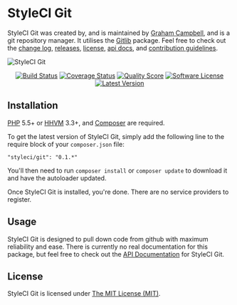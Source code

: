 StyleCI Git
===========

StyleCI Git was created by, and is maintained by [Graham Campbell](https://github.com/GrahamCampbell), and is a git repository manager. It utilises the [Gitlib](https://github.com/gitonomy/gitlib) package. Feel free to check out the [change log](CHANGELOG.md), [releases](https://github.com/StyleCI/Git/releases), [license](LICENSE), [api docs](http://docs.grahamjcampbell.co.uk), and [contribution guidelines](CONTRIBUTING.md).

![StyleCI Git](https://cloud.githubusercontent.com/assets/2829600/5893832/e1bf28de-a4ea-11e4-9bc3-4921419ef44b.png)

<p align="center">
<a href="https://travis-ci.org/StyleCI/Git"><img src="https://img.shields.io/travis/StyleCI/Git/master.svg?style=flat-square" alt="Build Status"></img></a>
<a href="https://scrutinizer-ci.com/g/StyleCI/Git/code-structure"><img src="https://img.shields.io/scrutinizer/coverage/g/StyleCI/Git.svg?style=flat-square" alt="Coverage Status"></img></a>
<a href="https://scrutinizer-ci.com/g/StyleCI/Git"><img src="https://img.shields.io/scrutinizer/g/StyleCI/Git.svg?style=flat-square" alt="Quality Score"></img></a>
<a href="LICENSE"><img src="https://img.shields.io/badge/license-MIT-brightgreen.svg?style=flat-square" alt="Software License"></img></a>
<a href="https://github.com/StyleCI/Git/releases"><img src="https://img.shields.io/github/release/StyleCI/Git.svg?style=flat-square" alt="Latest Version"></img></a>
</p>


## Installation

[PHP](https://php.net) 5.5+ or [HHVM](http://hhvm.com) 3.3+, and [Composer](https://getcomposer.org) are required.

To get the latest version of StyleCI Git, simply add the following line to the require block of your `composer.json` file:

```
"styleci/git": "0.1.*"
```

You'll then need to run `composer install` or `composer update` to download it and have the autoloader updated.

Once StyleCI Git is installed, you're done. There are no service providers to register.


## Usage

StyleCI Git is designed to pull down code from github with maximum reliability and ease. There is currently no real documentation for this package, but feel free to check out the [API Documentation](http://docs.grahamjcampbell.co.uk) for StyleCI Git.


## License

StyleCI Git is licensed under [The MIT License (MIT)](LICENSE).
